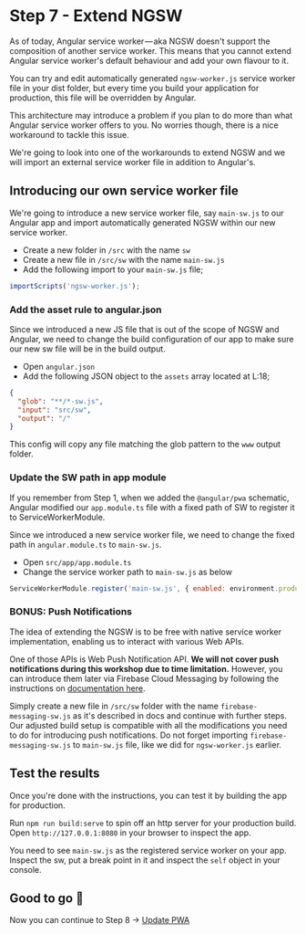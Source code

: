# Step 7 - Extend NGSW

As of today, Angular service worker — aka NGSW doesn't support the composition of another service worker. This means that you cannot extend Angular service worker's default behaviour and add your own flavour to it.

You can try and edit automatically generated `ngsw-worker.js` service worker file in your dist folder, but every time you build your application for production, this file will be overridden by Angular. 

This architecture may introduce a problem if you plan to do more than what Angular service worker offers to you. No worries though, there is a nice workaround to tackle this issue.

We're going to look into one of the workarounds to extend NGSW and we will import an external service worker file in addition to Angular's. 

## Introducing our own service worker file

We're going to introduce a new service worker file, say `main-sw.js` to our Angular app and import automatically generated NGSW within our new service worker.

* Create a new folder in `/src` with the name `sw`
* Create a new file in `/src/sw` with the name `main-sw.js`
* Add the following import to your `main-sw.js` file;

```javascript
importScripts('ngsw-worker.js');
```

### Add the asset rule to angular.json

Since we introduced a new JS file that is out of the scope of NGSW and Angular, we need to change the build configuration of our app to make sure our new sw file will be in the build output.

* Open `angular.json`
* Add the following JSON object to the `assets` array located at L:18; 

```json
{
  "glob": "**/*-sw.js",
  "input": "src/sw",
  "output": "/"
}
```

This config will copy any file matching the glob pattern to the `www` output folder.

### Update the SW path in app module

If you remember from Step 1, when we added the `@angular/pwa` schematic, Angular modified our `app.module.ts` file with a fixed path of SW to register it to ServiceWorkerModule.

Since we introduced a new service worker file, we need to change the fixed path in `angular.module.ts` to `main-sw.js`.

* Open `src/app/app.module.ts`
* Change the service worker path to `main-sw.js` as below

```javascript
ServiceWorkerModule.register('main-sw.js', { enabled: environment.production })
```

### BONUS: Push Notifications

The idea of extending the NGSW is to be free with native service worker implementation, enabling us to interact with various Web APIs.

One of those APIs is Web Push Notification API. **We will not cover push notifications during this workshop due to time limitation.** However, you can introduce them later via Firebase Cloud Messaging by following the instructions on [documentation here](https://firebase.google.com/docs/cloud-messaging/js/receive#handle_messages_when_your_web_app_is_in_the_foreground).

Simply create a new file in `/src/sw` folder with the name `firebase-messaging-sw.js` as it's described in docs and continue with further steps. Our adjusted build setup is compatible with all the modifications you need to do for introducing push notifications. Do not forget importing `firebase-messaging-sw.js` to `main-sw.js` file, like we did for `ngsw-worker.js` earlier.

## Test the results

Once you're done with the instructions, you can test it by building the app for production. 

Run `npm run build:serve` to spin off an http server for your production build. Open `http://127.0.0.1:8080` in your browser to inspect the app.

You need to see `main-sw.js` as the registered service worker on your app. Inspect the sw, put a break point in it and inspect the `self` object in your console.

## Good to go 🎯

Now you can continue to Step 8 -> [Update PWA](https://github.com/onderceylan/pwa-workshop-angular-firebase/blob/step-8/README.md) 
